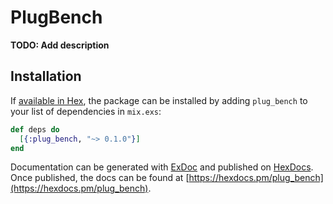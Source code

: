 # PlugBench

**TODO: Add description**

## Installation

If [available in Hex](https://hex.pm/docs/publish), the package can be installed
by adding `plug_bench` to your list of dependencies in `mix.exs`:

```elixir
def deps do
  [{:plug_bench, "~> 0.1.0"}]
end
```

Documentation can be generated with [ExDoc](https://github.com/elixir-lang/ex_doc)
and published on [HexDocs](https://hexdocs.pm). Once published, the docs can
be found at [https://hexdocs.pm/plug_bench](https://hexdocs.pm/plug_bench).

